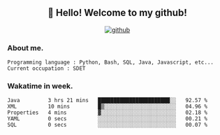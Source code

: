 <h2 align="center">👋 Hello! Welcome to my github! </h2>
<p align="center">
  <a href="https://github.com/usergwen"><img src="https://img.shields.io/badge/GitHub-24292e" alt="github"></a>
</p>

### About me.

```Plain Text
Programming language : Python, Bash, SQL, Java, Javascript, etc...
Current occupation : SDET
```
### Wakatime in week.

<!--START_SECTION:waka-->

```text
Java         3 hrs 21 mins   ███████████████████████░░   92.57 %
XML          10 mins         █▒░░░░░░░░░░░░░░░░░░░░░░░   04.96 %
Properties   4 mins          ▓░░░░░░░░░░░░░░░░░░░░░░░░   02.18 %
YAML         0 secs          ░░░░░░░░░░░░░░░░░░░░░░░░░   00.21 %
SQL          0 secs          ░░░░░░░░░░░░░░░░░░░░░░░░░   00.07 %
```

<!--END_SECTION:waka-->
